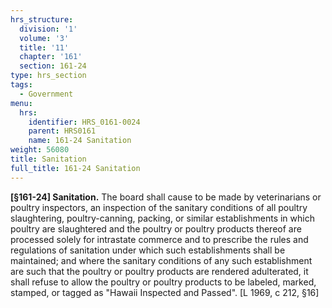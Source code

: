 ```yaml
---
hrs_structure:
  division: '1'
  volume: '3'
  title: '11'
  chapter: '161'
  section: 161-24
type: hrs_section
tags:
  - Government
menu:
  hrs:
    identifier: HRS_0161-0024
    parent: HRS0161
    name: 161-24 Sanitation
weight: 56080
title: Sanitation
full_title: 161-24 Sanitation
---
```

**[§161-24] Sanitation.** The board shall cause to be made by veterinarians or poultry inspectors, an inspection of the sanitary conditions of all poultry slaughtering, poultry-canning, packing, or similar establishments in which poultry are slaughtered and the poultry or poultry products thereof are processed solely for intrastate commerce and to prescribe the rules and regulations of sanitation under which such establishments shall be maintained; and where the sanitary conditions of any such establishment are such that the poultry or poultry products are rendered adulterated, it shall refuse to allow the poultry or poultry products to be labeled, marked, stamped, or tagged as "Hawaii Inspected and Passed". [L 1969, c 212, §16]
